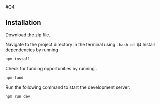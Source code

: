 #Q4.
## Installation
Download the zip file.

Navigate to the project directory in the terminal using .
```bash cd Q4```
Install dependencies by running 
```bash
npm install 
```
Check for funding opportunities by running .

```bash
npm fund
```
Run the following command to start the development server:

```bash
npm run dev
```
